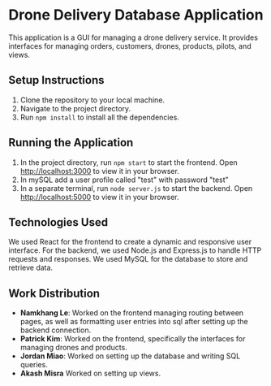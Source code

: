 # Drone Delivery Database Application

This application is a GUI for managing a drone delivery service. It provides interfaces for managing orders, customers, drones, products, pilots, and views.

## Setup Instructions

1. Clone the repository to your local machine.
2. Navigate to the project directory.
3. Run `npm install` to install all the dependencies.

## Running the Application

1. In the project directory, run `npm start` to start the frontend. Open [http://localhost:3000](http://localhost:3000) to view it in your browser.
2. In mySQL add a user profile called "test" with password "test"
3. In a separate terminal, run `node server.js` to start the backend. Open [http://localhost:5000](http://localhost:5000) to view it in your browser.

## Technologies Used

We used React for the frontend to create a dynamic and responsive user interface. For the backend, we used Node.js and Express.js to handle HTTP requests and responses. We used MySQL for the database to store and retrieve data.

## Work Distribution

- **Namkhang Le**: Worked on the frontend managing routing between pages, as well as formatting user entries into sql after setting up the  backend connection.
- **Patrick Kim**: Worked on the frontend, specifically the interfaces for managing drones and products.
- **Jordan Miao**: Worked on setting up the database and writing SQL queries.
- **Akash Misra** Worked on setting up views.

